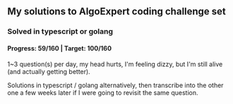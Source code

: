 ## My solutions to AlgoExpert coding challenge set

### Solved in typescript or golang

#### Progress: 59/160 | Target: 100/160

1~3 question(s) per day, my head hurts, I'm feeling dizzy, but I'm still alive (and actually getting better).

Solutions in typescript / golang alternatively, then transcribe into the other one a few weeks later if I were going to revisit the same question.
